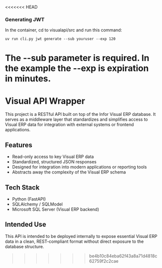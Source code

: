 <<<<<<< HEAD
### Generating JWT

In the container, cd to visualapi/src and run this command:

`uv run cli.py jwt generate --sub youruser --exp 120`

The --sub parameter is required. In the example the --exp is expiration in minutes.
=======
# Visual API Wrapper

This project is a RESTful API built on top of the Infor Visual ERP database. It serves as a middleware layer that standardizes and simplifies access to Visual ERP data for integration with external systems or frontend applications.

## Features

- Read-only access to key Visual ERP data
- Standardized, structured JSON responses
- Designed for integration into modern applications or reporting tools
- Abstracts away the complexity of the Visual ERP schema

## Tech Stack

- Python (FastAPI)
- SQLAlchemy / SQLModel
- Microsoft SQL Server (Visual ERP backend)

## Intended Use

This API is intended to be deployed internally to expose essential Visual ERP data in a clean, REST-compliant format without direct exposure to the database structure.
>>>>>>> be4b10c84eba62f43a8a71d4818c62759f2c2cae
